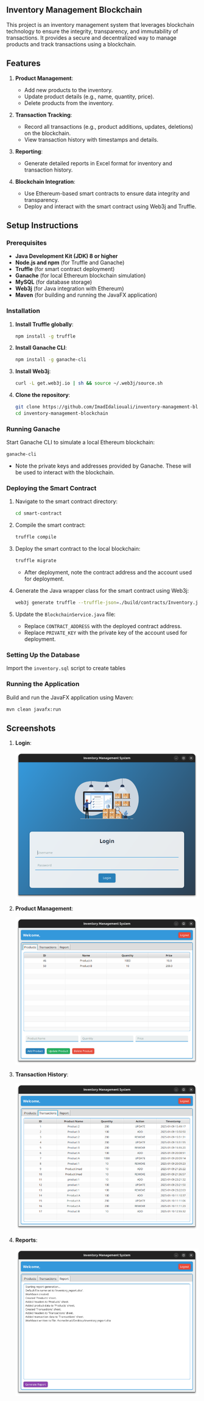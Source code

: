 ## **Inventory Management Blockchain**

This project is an inventory management system that leverages blockchain technology to ensure the integrity, transparency, and immutability of transactions. It provides a secure and decentralized way to manage products and track transactions using a blockchain.

## **Features**

1. **Product Management**:

   - Add new products to the inventory.
   - Update product details (e.g., name, quantity, price).
   - Delete products from the inventory.

2. **Transaction Tracking**:

   - Record all transactions (e.g., product additions, updates, deletions) on the blockchain.
   - View transaction history with timestamps and details.

3. **Reporting**:

   - Generate detailed reports in Excel format for inventory and transaction history.

4. **Blockchain Integration**:

   - Use Ethereum-based smart contracts to ensure data integrity and transparency.
   - Deploy and interact with the smart contract using Web3j and Truffle.

## **Setup Instructions**

### **Prerequisites**

- **Java Development Kit (JDK) 8 or higher**
- **Node.js and npm** (for Truffle and Ganache)
- **Truffle** (for smart contract deployment)
- **Ganache** (for local Ethereum blockchain simulation)
- **MySQL** (for database storage)
- **Web3j** (for Java integration with Ethereum)
- **Maven** (for building and running the JavaFX application)

### **Installation**

1. **Install Truffle globally**:

   ```bash
   npm install -g truffle
   ```

2. **Install Ganache CLI**:

   ```bash
   npm install -g ganache-cli
   ```

3. **Install Web3j**:

   ```bash
   curl -L get.web3j.io | sh && source ~/.web3j/source.sh
   ```

4. **Clone the repository**:
   ```bash
   git clone https://github.com/ImadIdaliouali/inventory-management-blockchain.git
   cd inventory-management-blockchain
   ```

### **Running Ganache**

Start Ganache CLI to simulate a local Ethereum blockchain:

```bash
ganache-cli
```

- Note the private keys and addresses provided by Ganache. These will be used to interact with the blockchain.

### **Deploying the Smart Contract**

1. Navigate to the smart contract directory:

   ```bash
   cd smart-contract
   ```

2. Compile the smart contract:

   ```bash
   truffle compile
   ```

3. Deploy the smart contract to the local blockchain:

   ```bash
   truffle migrate
   ```

   - After deployment, note the contract address and the account used for deployment.

4. Generate the Java wrapper class for the smart contract using Web3j:

   ```bash
   web3j generate truffle --truffle-json=./build/contracts/Inventory.json -o ../src/main/java -p com.enset.contracts
   ```

5. Update the `BlockchainService.java` file:
   - Replace `CONTRACT_ADDRESS` with the deployed contract address.
   - Replace `PRIVATE_KEY` with the private key of the account used for deployment.

### **Setting Up the Database**

Import the `inventory.sql` script to create tables

### **Running the Application**

Build and run the JavaFX application using Maven:

```bash
mvn clean javafx:run
```

## **Screenshots**

1. **Login**:

   ![Login](screenshots/login.png)

2. **Product Management**:

   ![Product Management](screenshots/product_management.png)

3. **Transaction History**:

   ![Transaction History](screenshots/transaction_history.png)

4. **Reports**:

   ![Reports](screenshots/reports.png)
